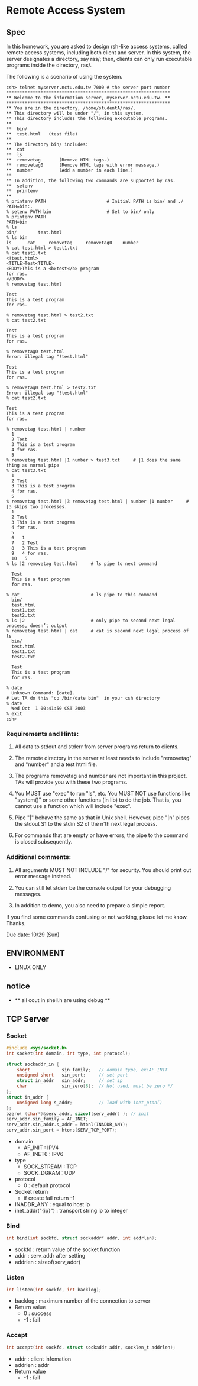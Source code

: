 # Remote Access System

## Spec ##

In this homework, you are asked to design rsh-like access systems,
called remote access systems, including both 
client and server.  In this system, the server designates a directory, 
say ras/; then, clients can only run executable programs inside the 
directory, ras/.  

The following is a scenario of using the system.

```
csh> telnet myserver.nctu.edu.tw 7000 # the server port number 
**************************************************************
** Welcome to the information server, myserver.nctu.edu.tw. **
**************************************************************
** You are in the directory, /home/studentA/ras/.
** This directory will be under "/", in this system.  
** This directory includes the following executable programs. 
** 
**	bin/
**	test.html	(test file)
**
** The directory bin/ includes: 
**	cat
**	ls
**	removetag		(Remove HTML tags.)
**	removetag0		(Remove HTML tags with error message.)
**	number  		(Add a number in each line.)
**
** In addition, the following two commands are supported by ras. 
**	setenv	
**	printenv	
** 
% printenv PATH                       # Initial PATH is bin/ and ./
PATH=bin:.
% setenv PATH bin                     # Set to bin/ only
% printenv PATH
PATH=bin
% ls
bin/		test.html
% ls bin
ls		cat		removetag     removetag0    number
% cat test.html > test1.txt
% cat test1.txt
<!test.html>
<TITLE>Test<TITLE>
<BODY>This is a <b>test</b> program
for ras.
</BODY>
% removetag test.html

Test 
This is a test program
for ras.

% removetag test.html > test2.txt
% cat test2.txt

Test 
This is a test program
for ras.

% removetag0 test.html
Error: illegal tag "!test.html"

Test 
This is a test program
for ras.

% removetag0 test.html > test2.txt
Error: illegal tag "!test.html"
% cat test2.txt

Test 
This is a test program
for ras.

% removetag test.html | number
  1 
  2 Test 
  3 This is a test program
  4 for ras.
  5 
% removetag test.html |1 number > test3.txt		# |1 does the same thing as normal pipe
% cat test3.txt
  1 
  2 Test 
  3 This is a test program
  4 for ras.
  5 
% removetag test.html |3 removetag test.html | number |1 number		# |3 skips two processes. 
  1 
  2	Test 
  3	This is a test program
  4	for ras.
  5
  6   1 
  7   2	Test 
  8   3	This is a test program
  9   4	for ras.
  10   5 
% ls |2 removetag test.html		# ls pipe to next command
  
  Test 
  This is a test program
  for ras.

% cat							# ls pipe to this command
  bin/
  test.html
  test1.txt
  test2.txt
% ls |2							# only pipe to second next legal process, doesn’t output
% removetag test.html | cat		# cat is second next legal process of ls
  bin/
  test.html
  test1.txt
  test2.txt
  
  Test 
  This is a test program
  for ras.

% date
  Unknown Command: [date].
# Let TA do this "cp /bin/date bin"  in your csh directory
% date
  Wed Oct  1 00:41:50 CST 2003
% exit
csh> 
```

### Requirements and Hints: 

1. All data to stdout and stderr from server programs return to
clients.

2. The remote directory in the server at least needs to include
"removetag" and "number" and a test html file.  

3. The programs removetag and number are not important in this project. 
TAs will provide you with these two programs. 

4. You MUST use "exec" to run "ls", etc.  You MUST NOT use functions 
   like "system()" or some other functions (in lib) to do the job.
   That is, you cannot use a function which will include "exec".  

5. Pipe "|" behave the same as that in Unix shell. However, pipe "|n" 
   pipes the stdout S1 to the stdin S2 of the n'th next legal process. 

6. For commands that are empty or have errors, the pipe to the command is closed
   subsequently.  

### Additional comments: 

1. All arguments MUST NOT INCLUDE "/" for security.
   You should print out error message instead.

2. You can still let stderr be the console output for your debugging messages. 

3. In addition to demo, you also need to prepare a simple report.

If you find some commands confusing or not working, please let me
know. Thanks.

Due date: 10/29 (Sun)


## ENVIRONMENT ##
* LINUX ONLY 

## notice ## 
* ** all cout in shell.h are using debug **

## TCP Server ##
### Socket ###
```C
#include <sys/socket.h>
int socket(int domain, int type, int protocol);

struct sockaddr_in {
    short            sin_family;   // domain type, ex:AF_INIT
    unsigned short   sin_port;     // set port
    struct in_addr   sin_addr;     // set ip
    char             sin_zero[8];  // Not used, must be zero */
};
struct in_addr {
    unsigned long s_addr;          // load with inet_pton()
};
bzero( (char*)&serv_addr, sizeof(serv_addr) ); // init
serv_addr.sin_family = AF_INET;
serv_addr.sin_addr.s_addr = htonl(INADDR_ANY);
serv_addr.sin_port = htons(SERV_TCP_PORT);
```

* domain
	* AF_INIT : IPV4
	* AF_INET6 : IPV6
* type 
	* SOCK_STREAM : TCP
	* SOCK_DGRAM : UDP
* protocol 
	* 0 : default protocol
* Socket return 
	* if create fail return -1
* INADDR_ANY : equal to  host ip
* inet_addr("{ip}") : transport string ip to integer

### Bind ###
```C
int bind(int sockfd, struct sockaddr* addr, int addrlen);
```

* sockfd : return value of the socket function
* addr : serv_addr after setting 
* addrlen : sizeof(serv_addr)

### Listen ###
```C
int listen(int sockfd, int backlog);
```
* backlog : maximum number of the connection to server
* Return value
	* 0 : success
	* -1 : fail
	
### Accept ###
```C
int accept(int sockfd, struct sockaddr addr, socklen_t addrlen);
```
* addr : client infomation
* addrlen : addr
* Return value
	* -1 : fail
	
